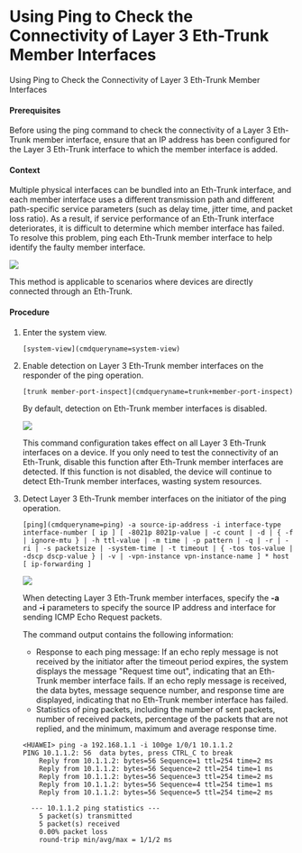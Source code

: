 Using Ping to Check the Connectivity of Layer 3 Eth-Trunk Member Interfaces
===========================================================================

Using Ping to Check the Connectivity of Layer 3 Eth-Trunk Member Interfaces

#### Prerequisites

Before using the ping command to check the connectivity of a Layer 3 Eth-Trunk member interface, ensure that an IP address has been configured for the Layer 3 Eth-Trunk interface to which the member interface is added.


#### Context

Multiple physical interfaces can be bundled into an Eth-Trunk interface, and each member interface uses a different transmission path and different path-specific service parameters (such as delay time, jitter time, and packet loss ratio). As a result, if service performance of an Eth-Trunk interface deteriorates, it is difficult to determine which member interface has failed. To resolve this problem, ping each Eth-Trunk member interface to help identify the faulty member interface.

![](public_sys-resources/note_3.0-en-us.png) 

This method is applicable to scenarios where devices are directly connected through an Eth-Trunk.



#### Procedure

1. Enter the system view.
   
   
   ```
   [system-view](cmdqueryname=system-view)
   ```
2. Enable detection on Layer 3 Eth-Trunk member interfaces on the responder of the ping operation.
   
   
   ```
   [trunk member-port-inspect](cmdqueryname=trunk+member-port-inspect)
   ```
   
   By default, detection on Eth-Trunk member interfaces is disabled.
   
   
   
   ![](public_sys-resources/note_3.0-en-us.png) 
   
   This command configuration takes effect on all Layer 3 Eth-Trunk interfaces on a device. If you only need to test the connectivity of an Eth-Trunk, disable this function after Eth-Trunk member interfaces are detected. If this function is not disabled, the device will continue to detect Eth-Trunk member interfaces, wasting system resources.
3. Detect Layer 3 Eth-Trunk member interfaces on the initiator of the ping operation.
   
   
   ```
   [ping](cmdqueryname=ping) -a source-ip-address -i interface-type interface-number [ ip ] [ -8021p 8021p-value | -c count | -d | { -f | ignore-mtu } | -h ttl-value | -m time | -p pattern | -q | -r | -ri | -s packetsize | -system-time | -t timeout | { -tos tos-value | -dscp dscp-value } | -v | -vpn-instance vpn-instance-name ] * host [ ip-forwarding ]
   ```
   ![](public_sys-resources/note_3.0-en-us.png) 
   
   When detecting Layer 3 Eth-Trunk member interfaces, specify the **-a** and **-i** parameters to specify the source IP address and interface for sending ICMP Echo Request packets.
   
   The command output contains the following information:
   
   * Response to each ping message: If an echo reply message is not received by the initiator after the timeout period expires, the system displays the message "Request time out", indicating that an Eth-Trunk member interface fails. If an echo reply message is received, the data bytes, message sequence number, and response time are displayed, indicating that no Eth-Trunk member interface has failed.
   * Statistics of ping packets, including the number of sent packets, number of received packets, percentage of the packets that are not replied, and the minimum, maximum and average response time.
   ```
   <HUAWEI> ping -a 192.168.1.1 -i 100ge 1/0/1 10.1.1.2
   PING 10.1.1.2: 56  data bytes, press CTRL_C to break                                                                             
       Reply from 10.1.1.2: bytes=56 Sequence=1 ttl=254 time=2 ms                                                                     
       Reply from 10.1.1.2: bytes=56 Sequence=2 ttl=254 time=1 ms                                                                     
       Reply from 10.1.1.2: bytes=56 Sequence=3 ttl=254 time=2 ms                                                                     
       Reply from 10.1.1.2: bytes=56 Sequence=4 ttl=254 time=1 ms                                                                     
       Reply from 10.1.1.2: bytes=56 Sequence=5 ttl=254 time=2 ms                                                                     
                                                                                                                                       
     --- 10.1.1.2 ping statistics ---                                                                                                 
       5 packet(s) transmitted                                                                                                         
       5 packet(s) received                                                                                                            
       0.00% packet loss                                                                                                               
       round-trip min/avg/max = 1/1/2 ms
   ```